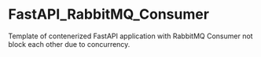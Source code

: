 # FastAPI_RabbitMQ_Consumer

Template of contenerized FastAPI application with RabbitMQ Consumer not block each other due to concurrency.

